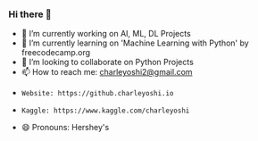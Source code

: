 ### Hi there 👋

- 🔭 I’m currently working on AI, ML, DL Projects
- 🌱 I’m currently learning on 'Machine Learning with Python' by freecodecamp.org
- 👯 I’m looking to collaborate on Python Projects
- 📫 How to reach me: charleyoshi2@gmail.com
-     Website: https://github.charleyoshi.io
-     Kaggle: https://www.kaggle.com/charleyoshi
- 😄 Pronouns: Hershey's


<!--
**charleyoshi/charleyoshi** is a ✨ _special_ ✨ repository because its `README.md` (this file) appears on your GitHub profile.

Here are some ideas to get you started:

- 🔭 I’m currently working on a Flutter App for on-demand business
- 🌱 I’m currently learning AI, data analysis, ML
- 👯 I’m looking to collaborate on Python Projects
- 🤔 I’m looking for help with ...
- 💬 Ask me about ...
- 📫 How to reach me: charleyoshi2@gmail.com
- 😄 Pronouns: Hershey's
- ⚡ Fun fact: ...
-->
